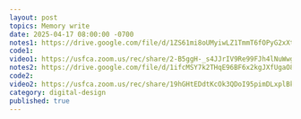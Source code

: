 ```yaml
---
layout: post
topics: Memory write
date: 2025-04-17 08:00:00 -0700
notes1: https://drive.google.com/file/d/1ZS61mi8oUMyiwLZ1TmmT6fOPyG2xXt_F/view?usp=sharing
code1: 
video1: https://usfca.zoom.us/rec/share/2-B5ggH-_s4JJrIV9Re99FJh4lNuWwgczTWV5H80-9zkjSA46B_sx4eSWNrtoxTA.dXjeMAl4mgSF_324
notes2: https://drive.google.com/file/d/1ifcMSY7k2THqE96BF6x2kgJXfUgaO8u_/view?usp=sharing
code2: 
video2: https://usfca.zoom.us/rec/share/19hGHtEDdtKcOk3QDoI95pimDLxplBkpeEYvf6JuHAe_PwRk92OGdspjsd0h6gJU.5rOa_XdhIkEK1dea
category: digital-design
published: true
---
```


